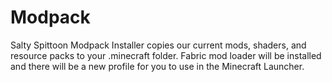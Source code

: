 # Modpack
Salty Spittoon Modpack Installer copies our current mods,
shaders, and resource packs to your .minecraft folder.
Fabric mod loader will be installed and there will be
a new profile for you to use in the Minecraft Launcher.
